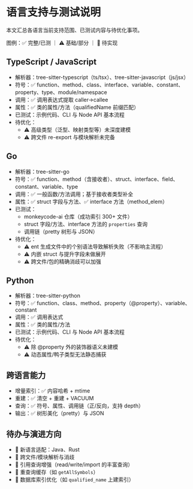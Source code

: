 # 语言支持与测试说明

本文汇总各语言当前支持范围、已测试内容与待优化事项。

图例：✅ 完整/已测 ｜ ⚠️ 基础/部分 ｜ 🧩 待实现

## TypeScript / JavaScript
- 解析器：tree-sitter-typescript（ts/tsx）、tree-sitter-javascript（js/jsx）
- 符号：✅ function、method、class、interface、variable、constant、property、type、module/namespace
- 调用：✅ 调用表达式提取 caller→callee
- 属性：✅ 类的属性/方法（qualifiedName 前缀匹配）
- 已测试：示例代码、CLI 与 Node API 基本流程
- 待优化：
  - ⚠️ 高级类型（泛型、映射类型等）未深度建模
  - ⚠️ 跨文件 re-export 与模块解析未完备

## Go
- 解析器：tree-sitter-go
- 符号：✅ function、method（含接收者）、struct、interface、field、constant、variable、type
- 调用：✅ 一般函数/方法调用；基于接收者类型补全
- 属性：✅ struct 字段与方法、✅ interface 方法（method_elem）
- 已测试：
  - monkeycode-ai 仓库（成功索引 300+ 文件）
  - struct 字段/方法、interface 方法的 `properties` 查询
  - 调用链（pretty 树形与 JSON）
- 待优化：
  - ⚠️ ent 生成文件中的个别语法导致解析失败（不影响主流程）
  - ⚠️ 内嵌 struct 与提升字段未做展开
  - ⚠️ 跨文件/包的精确消歧可以加强

## Python
- 解析器：tree-sitter-python
- 符号：✅ function、class、method、property（@property）、variable、constant
- 调用：✅ 调用表达式
- 属性：✅ 类的属性/方法
- 已测试：示例代码、CLI 与 Node API 基本流程
- 待优化：
  - ⚠️ 除 @property 外的装饰器语义未建模
  - ⚠️ 动态属性/鸭子类型无法静态捕获

## 跨语言能力
- 增量索引：✅ 内容哈希 + mtime
- 重建：✅ 清空 + 重建 + VACUUM
- 查询：✅ 符号、属性、调用链（正/反向，支持 depth）
- 输出：✅ 树形美化（pretty）与 JSON

## 待办与演进方向
- 🧩 新语言适配：Java、Rust
- 🧩 跨文件/模块解析与消歧
- 🧩 引用查询增强（read/write/import 的丰富查询）
- 🧩 重查询缓存（如 `getAllSymbols`）
- 🧩 数据库索引优化（如 `qualified_name` 上建索引）
